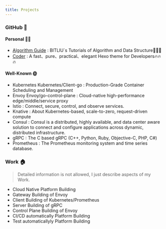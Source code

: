 ```yaml
---
title: Projects
---
```


### GitHub 🚀

#### Personal 👨‍🎓

+ [Algorithm Guide](https://github.com/Xunzhuo/Algorithm-Guide) : BITLIU`s Tutorials of Algorithm and Data Structure🚀🚀🚀
+ [Coder](https://github.com/Xunzhuo/Coder) : A fast、pure、practical、elegant Hexo theme for Developers🔥🔥🔥

#### Well-Known 🌞

+ Kubernetes Kubernetes/Client-go : Production-Grade Container Scheduling and Management
+ Envoy Envoy/go-control-plane : Cloud-native high-performance edge/middle/service proxy
+ Istio : Connect, secure, control, and observe services.
+ Knative : About Kubernetes-based, scale-to-zero, request-driven compute
+ Consul : Consul is a distributed, highly available, and data center aware solution to connect and configure applications across dynamic, distributed infrastructure.
+ gRPC : The C based gRPC (C++, Python, Ruby, Objective-C, PHP, C#)
+ Prometheus : The Prometheus monitoring system and time series database.

### Work 🏠

> Detailed information is not allowed, I just describe aspects of my Work.

+ Cloud Native Platform Building
+ Gateway Building of Envoy
+ Client Building of Kubernetes/Prometheus
+ Server Building of gRPC
+ Control Plane Building of Envoy
+ CI/CD automatically Platform Building
+ Test automaticallyly Platform Building